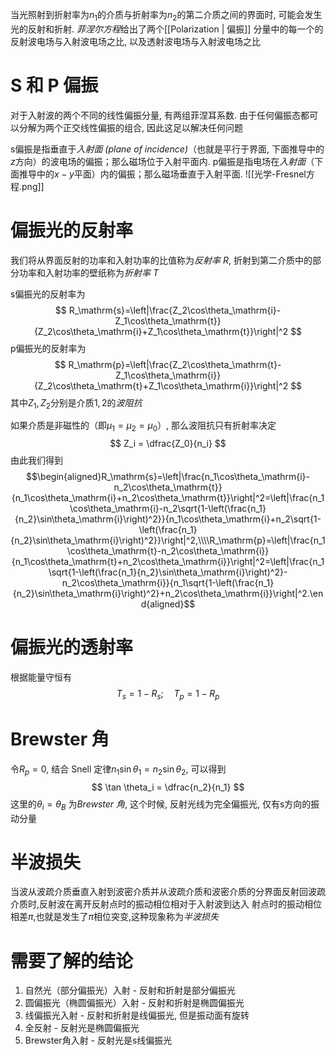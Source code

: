当光照射到折射率为$n_1$的介质与折射率为$n_2$的第二介质之间的界面时, 可能会发生光的反射和折射. *菲涅尔方程*给出了两个[[Polarization | 偏振]] 分量中的每一个的反射波电场与入射波电场之比, 以及透射波电场与入射波电场之比

# S 和 P 偏振
对于入射波的两个不同的线性偏振分量, 有两组菲涅耳系数. 由于任何偏振态都可以分解为两个正交线性偏振的组合, 因此这足以解决任何问题

s偏振是指垂直于*入射面 (plane of incidence)*（也就是平行于界面, 下面推导中的$z$方向）的波电场的偏振；那么磁场位于入射平面内.  p偏振是指电场在*入射面*（下面推导中的$x-y$平面）内的偏振；那么磁场垂直于入射平面. 
![[光学-Fresnel方程.png]]
# 偏振光的反射率
我们将从界面反射的功率和入射功率的比值称为*反射率* $R$, 折射到第二介质中的部分功率和入射功率的壁纸称为*折射率* $T$

s偏振光的反射率为
$$
R_\mathrm{s}=\left|\frac{Z_2\cos\theta_\mathrm{i}-Z_1\cos\theta_\mathrm{t}}{Z_2\cos\theta_\mathrm{i}+Z_1\cos\theta_\mathrm{t}}\right|^2
$$
p偏振光的反射率为
$$
R_\mathrm{p}=\left|\frac{Z_2\cos\theta_\mathrm{t}-Z_1\cos\theta_\mathrm{i}}{Z_2\cos\theta_\mathrm{t}+Z_1\cos\theta_\mathrm{i}}\right|^2
$$
其中$Z_1,Z_2$分别是介质$1, 2$的*波阻抗*

如果介质是非磁性的（即$\mu_1  = \mu_2 = \mu_0$）, 那么波阻抗只有折射率决定
$$
Z_i = \dfrac{Z_0}{n_i}
$$
由此我们得到
$$\begin{aligned}R_\mathrm{s}=\left|\frac{n_1\cos\theta_\mathrm{i}-n_2\cos\theta_\mathrm{t}}{n_1\cos\theta_\mathrm{i}+n_2\cos\theta_\mathrm{t}}\right|^2=\left|\frac{n_1\cos\theta_\mathrm{i}-n_2\sqrt{1-\left(\frac{n_1}{n_2}\sin\theta_\mathrm{i}\right)^2}}{n_1\cos\theta_\mathrm{i}+n_2\sqrt{1-\left(\frac{n_1}{n_2}\sin\theta_\mathrm{i}\right)^2}}\right|^2,\\\\R_\mathrm{p}=\left|\frac{n_1\cos\theta_\mathrm{t}-n_2\cos\theta_\mathrm{i}}{n_1\cos\theta_\mathrm{t}+n_2\cos\theta_\mathrm{i}}\right|^2=\left|\frac{n_1\sqrt{1-\left(\frac{n_1}{n_2}\sin\theta_\mathrm{i}\right)^2}-n_2\cos\theta_\mathrm{i}}{n_1\sqrt{1-\left(\frac{n_1}{n_2}\sin\theta_\mathrm{i}\right)^2}+n_2\cos\theta_\mathrm{i}}\right|^2.\end{aligned}$$
# 偏振光的透射率
根据能量守恒有
$$
T_s = 1- R_s ; \quad T_p  = 1 - R_p
$$
# Brewster 角
令$R_p = 0$, 结合 Snell 定律$n_1\sin \theta_1 = n_2 \sin \theta_2$, 可以得到
$$
\tan \theta_i = \dfrac{n_2}{n_1}
$$
这里的$\theta_i = \theta_B$ 为*Brewster 角*, 这个时候, 反射光线为完全偏振光, 仅有s方向的振动分量

# 半波损失
当波从波疏介质垂直入射到波密介质并从波疏介质和波密介质的分界面反射回波疏介质时,反射波在离开反射点时的振动相位相对于入射波到达入 射点时的振动相位相差$π$,也就是发生了$π$相位突变,这种现象称为*半波损失*

# 需要了解的结论
1. 自然光（部分偏振光）入射 - 反射和折射是部分偏振光
2. 圆偏振光（椭圆偏振光）入射 - 反射和折射是椭圆偏振光
3. 线偏振光入射 - 反射和折射是线偏振光, 但是振动面有旋转
4. 全反射 - 反射光是椭圆偏振光
5. Brewster角入射 - 反射光是s线偏振光
